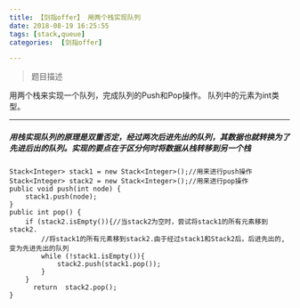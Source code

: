 ```yaml
---
title: 【剑指offer】 用两个栈实现队列   
date: 2018-08-19 16:25:55   
tags: [stack,queue]   
categories:  [剑指offer]      

---
```


>  题目描述
>  
用两个栈来实现一个队列，完成队列的Push和Pop操作。 队列中的元素为int类型。

--------------
##### 用栈实现队列的原理是双重否定，经过两次后进先出的队列，其数据也就转换为了先进后出的队列。实现的要点在于区分何时将数据从栈转移到另一个栈   
                                                          

     
    Stack<Integer> stack1 = new Stack<Integer>();//用来进行push操作
    Stack<Integer> stack2 = new Stack<Integer>();//用来进行pop操作
    public void push(int node) {
        stack1.push(node);
    }
    public int pop() {
        if (stack2.isEmpty()){//当stack2为空时，尝试将stack1的所有元素移到stack2.
            //将stack1的所有元素移到stack2.由于经过stack1和Stack2后，后进先出的,变为先进先出的队列
            while (!stack1.isEmpty()){
                stack2.push(stack1.pop());
            }   
        }
          return  stack2.pop();
    }